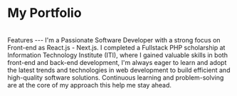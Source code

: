 <h1>My Portfolio</h1><br>
Features
---
I'm a Passionate Software Developer with a strong focus on Front-end as React.js - Next.js. I completed a Fullstack PHP scholarship at Information Technology Institute (ITI), where I gained valuable skills in both front-end and back-end development, I'm always eager to learn and adopt the latest trends and technologies in web development to build efficient and high-quality software solutions. Continuous learning and problem-solving are at the core of my approach this help me stay ahead.
